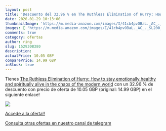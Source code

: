 ```yaml
---
layout: post
title: 'Descuento del 32.96 % en The Ruthless Elimination of Hurry: How t'
date: 2020-01-29 10:13:00
thumbnailImage: 'https://m.media-amazon.com/images/I/41cb4pvOBaL._AC_._SL200_.jpg'
images: [ 'https://m.media-amazon.com/images/I/41cb4pvOBaL._AC_._SL200_.jpg' ]
comments: true
category: ofertas
author: ring
slug: 1529308380
description:
actualPrice: 10.05 GBP
comparePrice: 14.99 GBP
inStock: true
---
```


Tienes [The Ruthless Elimination of Hurry: How to stay emotionally healthy and spiritually alive in the chaos of the modern world](https://www.amazon.co.uk/dp/1529308380/?tag=redken01-21) con un 32.96 % de descuento con precio de oferta de 10.05 GBP (original: 14.99 GBP) en el siguiente enlace!

[![](https://m.media-amazon.com/images/I/41cb4pvOBaL._AC_._SL200_.jpg)](https://www.amazon.co.uk/dp/1529308380/?tag=redken01-21)

[Accede a la oferta!!](https://www.amazon.co.uk/dp/1529308380/?tag=redken01-21)

[Consulta otras ofertas en nuestro canal de telegram](https://t.me/s/ofertas25)
